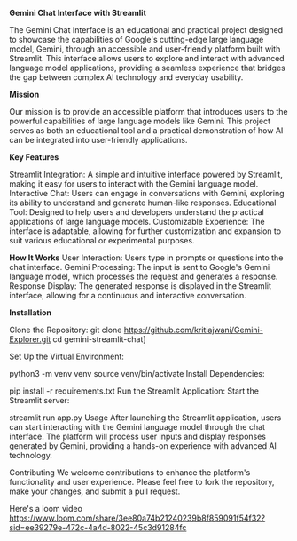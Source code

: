 **Gemini Chat Interface with Streamlit**


The Gemini Chat Interface is an educational and practical project designed to showcase the capabilities of Google's cutting-edge large language model, Gemini, through an accessible and user-friendly platform built with Streamlit. This interface allows users to explore and interact with advanced language model applications, providing a seamless experience that bridges the gap between complex AI technology and everyday usability.

**Mission**

Our mission is to provide an accessible platform that introduces users to the powerful capabilities of large language models like Gemini. This project serves as both an educational tool and a practical demonstration of how AI can be integrated into user-friendly applications.

**Key Features**

Streamlit Integration: A simple and intuitive interface powered by Streamlit, making it easy for users to interact with the Gemini language model.
Interactive Chat: Users can engage in conversations with Gemini, exploring its ability to understand and generate human-like responses.
Educational Tool: Designed to help users and developers understand the practical applications of large language models.
Customizable Experience: The interface is adaptable, allowing for further customization and expansion to suit various educational or experimental purposes.

**How It Works**
User Interaction: Users type in prompts or questions into the chat interface.
Gemini Processing: The input is sent to Google's Gemini language model, which processes the request and generates a response.
Response Display: The generated response is displayed in the Streamlit interface, allowing for a continuous and interactive conversation.

**Installation**

Clone the Repository:
git clone https://github.com/kritiajwani/Gemini-Explorer.git
cd gemini-streamlit-chat]

Set Up the Virtual Environment:

python3 -m venv venv
source venv/bin/activate
Install Dependencies:


pip install -r requirements.txt
Run the Streamlit Application: Start the Streamlit server:


streamlit run app.py
Usage
After launching the Streamlit application, users can start interacting with the Gemini language model through the chat interface. The platform will process user inputs and display responses generated by Gemini, providing a hands-on experience with advanced AI technology.

Contributing
We welcome contributions to enhance the platform's functionality and user experience. Please feel free to fork the repository, make your changes, and submit a pull request.

Here's a loom video
https://www.loom.com/share/3ee80a74b21240239b8f859091f54f32?sid=ee39279e-472c-4a4d-8022-45c3d91284fc 

